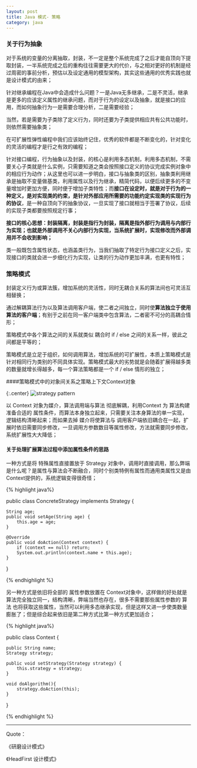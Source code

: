 ```yaml
---
layout: post
title: Java 模式- 策略
category: java
---
```


### 关于行为抽象

对于系统的变量的分离抽取，封装，不一定是整个系统完成了之后才能自顶向下提取封装，一半系统完成之后的重构往往需要更大的代价，与之相对更好的机制是经过周密的事前分析，预估以及设定通用的模型架构，其实这些通用的优秀实践也就是设计模式的由来；

针对继承编程在Java中会造成什么问题？一是Java无多继承，二是不灵活，继承是更多的应该定义属性的继承问题，而对于行为的设定以及抽象，就是接口的应用，而如何抽象行为一是需要合理分析，二是需要经验；

当然，若是需要为子类除了定义行为，同时还要为子类提供相应共有公共功能时，则依然需要抽象类；

在可扩展性弹性编程中我们应该始终记住，优秀的软件都是不断变化的，针对变化的灵活的编程才是行之有效的编程；

针对接口编程，行为抽象以及封装，的核心是利用多态机制，利用多态机制，不需要关心子类就是什么实例，只需要知道之类会按照接口定义的协议完成实例对象中的相应行为动作；从这里也可以进一步明白，接口与抽象类的区别，抽象类利用继承是抽取不变量做基类，利用属性以及行为继承，精简代码，以便后续更多的不变量增加时更加方便，同时便于增加子类特性；而**接口在设定时，就是对于行为的一种定义，是对实现类的约束，是针对外部应用所需要的功能约定实现类的实现行为的协议**，是一种自顶向下的抽象协议，一旦实现了接口就相当于签署了协议，后续的实现子类都要按照规定行事；

**接口的核心思想：封装隔离，封装是指行为封装，隔离是指外部行为调用与内部行为实现；也就是外部调用不关心内部行为实现，当系统扩展时，实现修改而外部调用并不会收到影响；**

类一般既包含属性状态，也涵盖类行为，当我们抽取了特定行为接口定义之后，实现接口的类就会进一步细化行为实现，让类的行为动作更加丰满，也更有特性；

### 策略模式

封装定义行为或算法簇，增加系统的灵活性，同时无耦合关系的算法间也可灵活互相替换；

通过解耦算法行为以及算法调用客户端，使二者之间独立，同时使**算法独立于使用算法的客户端**；有别于之前在同一客户端类中包含算法，二者密不可分的高耦合情形；

 策略模式中各个算法之间的关系就类似 耦合时 if / else 之间的关系一样，彼此之间都是平等的；

 策略模式是立足于组织，如何调用算法，增加系统的可扩展性，本质上策略模式是针对相同行为类别的不同具体实现。策略模式最大的劣势就是会随着扩展得越多类的数量就增长得越多，每一个算法策略都是一个 if / else 情形的独立；

####策略模式中的对象间关系之策略上下文Context对象



{:.center}
![strategy pattern](http://javaclee.com/assets%2Fimg%2F20160120%2Fstrategy.png)

以 Context 对象为媒介，算法调用端与算法 彻底解耦，利用Context 为  算法构建准备合适的 属性条件，而算法本身独立起来，只需要关注本身算法的单一实现，逻辑结构清晰起来；而如果去掉 媒介将使算法与 调用客户端依旧耦合在一起，扩展时依旧需要同步修改，一旦调用方参数数目等属性修改，方法就需要同步修改，系统扩展性大大降低；

#### 关于处理扩展算法过程中添加属性条件的思路

一种方式是将 特殊属性直接置放于 Strategy 对象中，调用时直接调用，那么弊端是什么呢？是属性与算法会不断融合，同时个别类特例有属性而通用类属性又是由Context提供的，系统逻辑变得很奇怪；

{% highlight java%}

public class ConcreteStrategy implements Strategy {

    String age;
    public void setAge(String age) {
        this.age = age;
    }

    @Override
    public void doAction(Context context) {
        if (context == null) return;
        System.out.println(context.name + this.age);
    }
}

{% endhighlight %}

另一种方式是依旧将全部的 属性参数放置在 Context对象中，这样做的好处就是 算法完全独立同一，结构清晰，弊端当然也存在，很多不需要那些属性参数的 算法 也将获取这些属性，当然可以利用多态继承实现，但是这样又进一步使类数量膨胀了；但是综合起来依旧是第二种方式比第一种方式更加适合；

{% highlight java%}

public class Context {

    public String name;
    Strategy strategy;

    public void setStrategy(Strategy strategy) {
        this.strategy = strategy;
    }

    void doAlgorithm(){    
        strategy.doAction(this);
    }
}

{% endhighlight %}

---

Quote：

《研磨设计模式》

《HeadFirst 设计模式》
